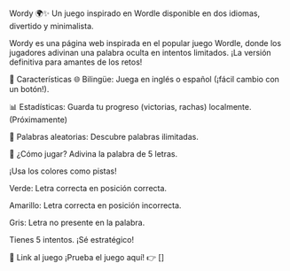 Wordy 🌍✨
Un juego inspirado en Wordle disponible en dos idiomas, divertido y minimalista.

Wordy es una página web inspirada en el popular juego Wordle, 
donde los jugadores adivinan una palabra oculta en intentos limitados. 
¡La versión definitiva para amantes de los retos!

🚀 Características
🌐 Bilingüe: Juega en inglés o español (¡fácil cambio con un botón!).

📊 Estadísticas: Guarda tu progreso (victorias, rachas) localmente. (Próximamente)

🎲 Palabras aleatorias: Descubre palabras ilimitadas.


📌 ¿Cómo jugar?
Adivina la palabra de 5 letras.

¡Usa los colores como pistas!

Verde: Letra correcta en posición correcta.

Amarillo: Letra correcta en posición incorrecta.

Gris: Letra no presente en la palabra.

Tienes 5 intentos. ¡Sé estratégico!

🔗 Link al juego
¡Prueba el juego aquí! 👉 []
